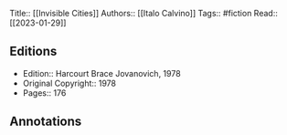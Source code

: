 Title:: [[Invisible Cities]]
Authors:: [[Italo Calvino]]
Tags:: #fiction 
Read:: [[2023-01-29]]

## Editions
- Edition:: Harcourt Brace Jovanovich, 1978
- Original Copyright:: 1978
- Pages:: 176

## Annotations
